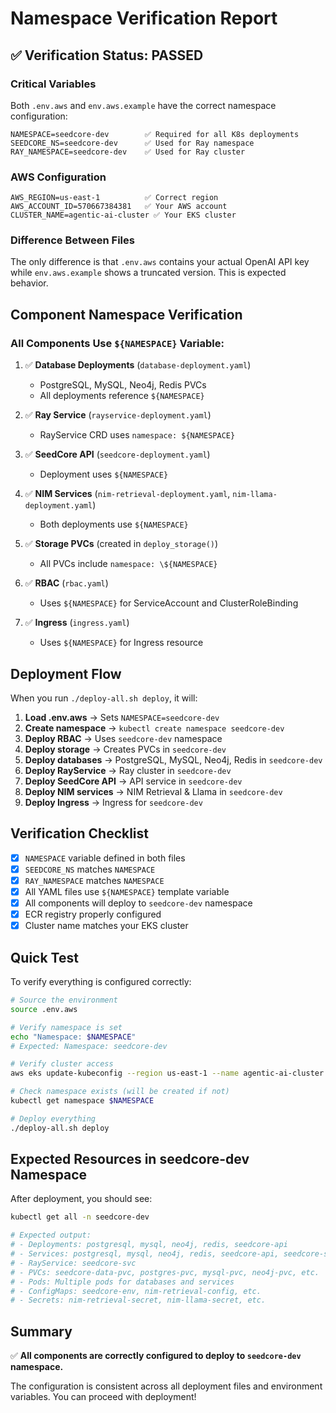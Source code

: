 # Namespace Verification Report

## ✅ Verification Status: PASSED

### Critical Variables

Both `.env.aws` and `env.aws.example` have the correct namespace configuration:

```
NAMESPACE=seedcore-dev        ✅ Required for all K8s deployments
SEEDCORE_NS=seedcore-dev      ✅ Used for Ray namespace
RAY_NAMESPACE=seedcore-dev    ✅ Used for Ray cluster
```

### AWS Configuration

```
AWS_REGION=us-east-1          ✅ Correct region
AWS_ACCOUNT_ID=570667384381   ✅ Your AWS account
CLUSTER_NAME=agentic-ai-cluster ✅ Your EKS cluster
```

### Difference Between Files

The only difference is that `.env.aws` contains your actual OpenAI API key while `env.aws.example` shows a truncated version. This is expected behavior.

## Component Namespace Verification

### All Components Use `${NAMESPACE}` Variable:

1. ✅ **Database Deployments** (`database-deployment.yaml`)
   - PostgreSQL, MySQL, Neo4j, Redis PVCs
   - All deployments reference `${NAMESPACE}`

2. ✅ **Ray Service** (`rayservice-deployment.yaml`)
   - RayService CRD uses `namespace: ${NAMESPACE}`

3. ✅ **SeedCore API** (`seedcore-deployment.yaml`)
   - Deployment uses `${NAMESPACE}`

4. ✅ **NIM Services** (`nim-retrieval-deployment.yaml`, `nim-llama-deployment.yaml`)
   - Both deployments use `${NAMESPACE}`

5. ✅ **Storage PVCs** (created in `deploy_storage()`)
   - All PVCs include `namespace: \${NAMESPACE}`

6. ✅ **RBAC** (`rbac.yaml`)
   - Uses `${NAMESPACE}` for ServiceAccount and ClusterRoleBinding

7. ✅ **Ingress** (`ingress.yaml`)
   - Uses `${NAMESPACE}` for Ingress resource

## Deployment Flow

When you run `./deploy-all.sh deploy`, it will:

1. **Load .env.aws** → Sets `NAMESPACE=seedcore-dev`
2. **Create namespace** → `kubectl create namespace seedcore-dev`
3. **Deploy RBAC** → Uses `seedcore-dev` namespace
4. **Deploy storage** → Creates PVCs in `seedcore-dev`
5. **Deploy databases** → PostgreSQL, MySQL, Neo4j, Redis in `seedcore-dev`
6. **Deploy RayService** → Ray cluster in `seedcore-dev`
7. **Deploy SeedCore API** → API service in `seedcore-dev`
8. **Deploy NIM services** → NIM Retrieval & Llama in `seedcore-dev`
9. **Deploy Ingress** → Ingress for `seedcore-dev`

## Verification Checklist

- [x] `NAMESPACE` variable defined in both files
- [x] `SEEDCORE_NS` matches `NAMESPACE`
- [x] `RAY_NAMESPACE` matches `NAMESPACE`
- [x] All YAML files use `${NAMESPACE}` template variable
- [x] All components will deploy to `seedcore-dev` namespace
- [x] ECR registry properly configured
- [x] Cluster name matches your EKS cluster

## Quick Test

To verify everything is configured correctly:

```bash
# Source the environment
source .env.aws

# Verify namespace is set
echo "Namespace: $NAMESPACE"
# Expected: Namespace: seedcore-dev

# Verify cluster access
aws eks update-kubeconfig --region us-east-1 --name agentic-ai-cluster

# Check namespace exists (will be created if not)
kubectl get namespace $NAMESPACE

# Deploy everything
./deploy-all.sh deploy
```

## Expected Resources in seedcore-dev Namespace

After deployment, you should see:

```bash
kubectl get all -n seedcore-dev

# Expected output:
# - Deployments: postgresql, mysql, neo4j, redis, seedcore-api
# - Services: postgresql, mysql, neo4j, redis, seedcore-api, seedcore-svc-*
# - RayService: seedcore-svc
# - PVCs: seedcore-data-pvc, postgres-pvc, mysql-pvc, neo4j-pvc, etc.
# - Pods: Multiple pods for databases and services
# - ConfigMaps: seedcore-env, nim-retrieval-config, etc.
# - Secrets: nim-retrieval-secret, nim-llama-secret, etc.
```

## Summary

✅ **All components are correctly configured to deploy to `seedcore-dev` namespace.**

The configuration is consistent across all deployment files and environment variables. You can proceed with deployment!

